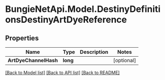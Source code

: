 # BungieNetApi.Model.DestinyDefinitionsDestinyArtDyeReference
## Properties

Name | Type | Description | Notes
------------ | ------------- | ------------- | -------------
**ArtDyeChannelHash** | **long** |  | [optional] 

[[Back to Model list]](../README.md#documentation-for-models) [[Back to API list]](../README.md#documentation-for-api-endpoints) [[Back to README]](../README.md)

